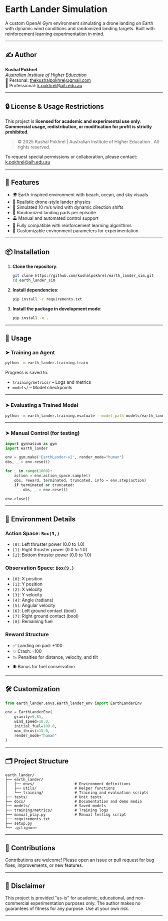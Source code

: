 # Earth Lander Simulation

A custom OpenAI Gym environment simulating a drone landing on Earth with dynamic wind conditions and randomized landing targets. Built with reinforcement learning experimentation in mind.

---

## ✍️ Author

**Kushal Pokhrel**  
*Australian Institute of Higher Education*  
📧 Personal: thekushalpokhrel@gmail.com  
📧 Professional: k.pokhrel@aih.edu.au  

---

## 🔒 License & Usage Restrictions

This project is **licensed for academic and experimental use only**.  
**Commercial usage, redistribution, or modification for profit is strictly prohibited.**

> © 2025 Kushal Pokhrel | Australian Institute of Higher Education . All rights reserved.

To request special permissions or collaboration, please contact: k.pokhrel@aih.edu.au

---

## 🚀 Features

- 🌍 Earth-inspired environment with beach, ocean, and sky visuals
- 🚁 Realistic drone-style lander physics
- 💨 Simulated 10 m/s wind with dynamic direction shifts
- 🎯 Randomized landing pads per episode
- 🕹️ Manual and automated control support
- 🤖 Fully compatible with reinforcement learning algorithms
- 🧪 Customizable environment parameters for experimentation

---

## 📦 Installation

1. **Clone the repository**:

   ```bash
   git clone https://github.com/kushalpokhrel/earth_lander_sim.git
   cd earth_lander_sim
   ```

2. **Install dependencies**:

   ```bash
   pip install -r requirements.txt
   ```

3. **Install the package in development mode**:

   ```bash
   pip install -e .
   ```

---

## 🧠 Usage

### ➤ Training an Agent

```bash
python -m earth_lander.training.train
```

Progress is saved to:

- `training/metrics/` – Logs and metrics  
- `models/` – Model checkpoints

---

### ➤ Evaluating a Trained Model

```bash
python -m earth_lander.training.evaluate --model_path models/earth_lander_final.keras
```

---

### ➤ Manual Control (for testing)

```python
import gymnasium as gym
import earth_lander

env = gym.make('EarthLander-v2', render_mode="human")
obs, _ = env.reset()

for _ in range(1000):
    action = env.action_space.sample()
    obs, reward, terminated, truncated, info = env.step(action)
    if terminated or truncated:
        obs, _ = env.reset()

env.close()
```

---

## 🔧 Environment Details

### Action Space: `Box(3,)`

- `[0]`: Left thruster power (0.0 to 1.0)  
- `[1]`: Right thruster power (0.0 to 1.0)  
- `[2]`: Bottom thruster power (0.0 to 1.0)  

### Observation Space: `Box(9,)`

- `[0]`: X position  
- `[1]`: Y position  
- `[2]`: X velocity  
- `[3]`: Y velocity  
- `[4]`: Angle (radians)  
- `[5]`: Angular velocity  
- `[6]`: Left ground contact (bool)  
- `[7]`: Right ground contact (bool)  
- `[8]`: Remaining fuel  

### Reward Structure

- ✅ Landing on pad: +100  
- 💥 Crash: -100  
- 📉 Penalties for distance, velocity, and tilt  
- ⛽ Bonus for fuel conservation  

---

## 🛠️ Customization

```python
from earth_lander.envs.earth_lander_env import EarthLanderEnv

env = EarthLanderEnv(
    gravity=9.81,
    wind_speed=10.0,
    initial_fuel=100.0,
    max_thrust=15.0,
    render_mode="human"
)
```

---

## 🗂️ Project Structure

```
earth_lander/
├── earth_lander/
│   ├── envs/                  # Environment definitions
│   ├── utils/                 # Helper functions
│   └── training/              # Training and evaluation scripts
├── tests/                     # Unit tests
├── docs/                      # Documentation and demo media
├── models/                    # Saved models
├── training/metrics/          # Training logs
├── manual_play.py             # Manual testing script
├── requirements.txt
├── setup.py
└── .gitignore
```

---

## 🤝 Contributions

Contributions are welcome! Please open an issue or pull request for bug fixes, improvements, or new features.

---

## 📜 Disclaimer

This project is provided "as-is" for academic, educational, and non-commercial experimentation purposes only. The author makes no guarantees of fitness for any purpose. Use at your own risk.

---
